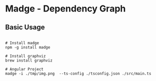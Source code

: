# Madge - Dependency Graph

## Basic Usage

```shell

# Install madge
npm -g install madge

# Install graphviz
brew install graphviz

# Angular Project
madge -i ./tmp/img.png  --ts-config ./tsconfig.json ./src/main.ts

```
